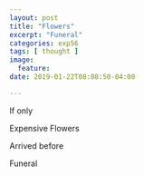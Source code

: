 ```yaml
---
layout: post
title: "Flowers"
excerpt: "Funeral"
categories: exp56
tags: [ thought ]
image:
  feature:
date: 2019-01-22T08:08:50-04:00

---
```



If only

Expensive Flowers

Arrived before

Funeral
